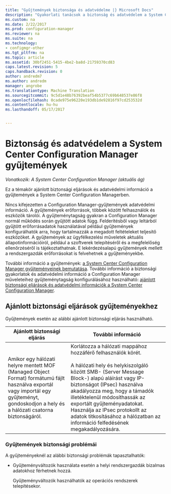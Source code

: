 ```yaml
---
title: "Gyűjtemények biztonsága és adatvédelme |} Microsoft Docs"
description: "Gyakorlati tanácsok a biztonság és adatvédelem a System Center Configuration Manager gyűjtemények beolvasása."
ms.custom: na
ms.date: 2/22/2017
ms.prod: configuration-manager
ms.reviewer: na
ms.suite: na
ms.technology:
- configmgr-other
ms.tgt_pltfrm: na
ms.topic: article
ms.assetid: 30bf2451-5415-4be2-ba8d-21759370cd83
caps.latest.revision: 5
caps.handback.revision: 0
author: andredm7
ms.author: andredm
manager: angrobe
ms.translationtype: Machine Translation
ms.sourcegitcommit: 9c5d1e48b76392beaf54b5377c69b648537e86f8
ms.openlocfilehash: 0cade975e96220e193db1de92816f97cd253532d
ms.contentlocale: hu-hu
ms.lasthandoff: 05/17/2017


---
```

# <a name="security-and-privacy-for-collections-in-system-center-configuration-manager"></a>Biztonság és adatvédelem a System Center Configuration Manager gyűjtemények

*Vonatkozik: A System Center Configuration Manager (aktuális ág)*

Ez a témakör ajánlott biztonsági eljárások és adatvédelmi információ a gyűjtemények a System Center Configuration Managerben.  

 Nincs kifejezetten a Configuration Manager-gyűjtemények adatvédelmi információ. A gyűjtemények erőforrások, többek között felhasználók és eszközök tárolói. A gyűjteménytagság gyakran a Configuration Manager normál működés során gyűjtött adatok függ. Felderítésből vagy leltárból gyűjtött erőforrásadatok használatával például gyűjtemények konfigurálhatók arra, hogy tartalmazzák a megadott feltételeket teljesítő eszközöket. A gyűjtemények az ügyfélkezelési műveletek aktuális állapotinformációiról, például a szoftverek telepítéséről és a megfelelőség ellenőrzéséről is tájékoztathatnak. E lekérdezésalapú gyűjtemények mellett a rendszergazdák erőforrásokat is felvehetnek a gyűjteményekbe.  

 További információ a gyűjtemények: [a System Center Configuration Manager gyűjteményeinek bemutatása](../../../../core/clients/manage/collections/introduction-to-collections.md). További információ a biztonsági gyakorlatok és adatvédelmi információ a Configuration Manager műveleteihez gyűjteménytagság konfigurálásához használható: [ajánlott biztonsági eljárások és adatvédelmi információk a System Center Configuration Manager](../../../../core/plan-design/security/security-best-practices-and-privacy-information.md).  

## <a name="security-best-practices-for-collections"></a>Ajánlott biztonsági eljárások gyűjteményekhez  
 Gyűjtemények esetén az alábbi ajánlott biztonsági eljárás használható.  

|Ajánlott biztonsági eljárás|További információ|  
|----------------------------|----------------------|  
|Amikor egy hálózati helyre mentett MOF (Managed Object Format) formátumú fájlt használva exportál vagy importál egy gyűjteményt, gondoskodjon a hely és a hálózati csatorna biztonságáról.|Korlátozza a hálózati mappához hozzáférő felhasználók körét.<br /><br /> A hálózati hely és helykiszolgáló között SMB- (Server Message Block-) alapú aláírást vagy IP-biztonságot (IPsec) használva akadályozza meg, hogy a támadók illetéktelenül módosíthassák az exportált gyűjteményadatokat. Használja az IPsec protokollt az adatok titkosításához a hálózatban az információ felfedésének megakadályozására.|  

### <a name="security-issues-for-collections"></a>Gyűjtemények biztonsági problémái  
 A gyűjteményeknél az alábbi biztonsági problémák tapasztalhatók:  

-   Gyűjteményváltozók használata esetén a helyi rendszergazdák bizalmas adatokhoz férhetnek hozzá.  

     Gyűjteményváltozók használhatók az operációs rendszerek telepítésekor.  

